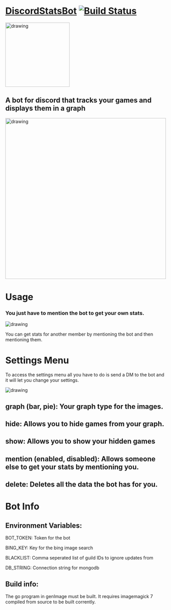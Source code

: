 # [DiscordStatsBot](https://discordapp.com/oauth2/authorize?client_id=461294052529143825&scope=bot&permissions=0) [![Build Status](https://travis-ci.com/NerdyRedPanda/DiscordStatsBot.svg?branch=master)](https://travis-ci.com/NerdyRedPanda/DiscordStatsBot)

<img src="https://red-panda.me/img/botIcon.png" alt="drawing" width="200"/>

## A bot for discord that tracks your games and displays them in a graph

<img src="https://red-panda.me/img/statBot/Stats.png" alt="drawing" width="500"/>

# **Usage**

### You just have to mention the bot to get your own stats.

<img src="https://red-panda.me/img/statBot/gettingStats.gif" alt="drawing" />

You can get stats for another member by mentioning the bot and then mentioning them.

# Settings Menu

To access the settings menu all you have to do is send a DM to the bot and it will let you change your settings.

<img src="https://red-panda.me/img/statBot/Settings.png" alt="drawing" />

## graph (bar, pie): Your graph type for the images.
## hide: Allows you to hide games from your graph.
## show: Allows you to show your hidden games
## mention (enabled, disabled): Allows someone else to get your stats by mentioning you.
## delete: Deletes all the data the bot has for you.

# Bot Info

## Environment Variables:

BOT_TOKEN: Token for the bot

BING_KEY: Key for the bing image search

BLACKLIST: Comma seperated list of guild IDs to ignore updates from

DB_STRING: Connection string for mongodb

## Build info:

The go program in genImage must be built. It requires imagemagick 7 compiled from source to be built corrently.
